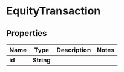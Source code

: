 

# EquityTransaction


## Properties

| Name | Type | Description | Notes |
|------------ | ------------- | ------------- | -------------|
|**id** | **String** |  |  |



